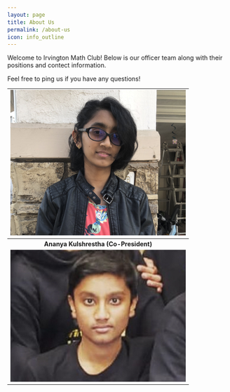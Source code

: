 ```yaml
---
layout: page
title: About Us
permalink: /about-us
icon: info_outline
---
```

Welcome to Irvington Math Club! Below is our officer team along with their positions and contect information.

Feel free to ping us if you have any questions!

<table cellpadding="0" cellspacing="0" border="0" width="100%", align="center">
<tr align="center">
  <td >
    <img src="./assets/images/AnanyaHeadshotIMC.JPG" alt="Ananya Kulshrestha" width="400">
  </td>
</tr>
  <tr><th>Ananya Kulshrestha (Co-President)</th></tr>
<tr align="center">
  <td >
    <img src="./assets/images/DhruvHeadshotIMC.jpeg" alt="Dhruv Gupta" width="400">
  </td>
</tr>
</table>

